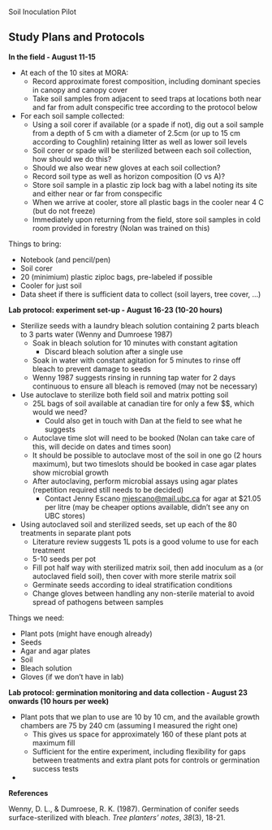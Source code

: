 Soil Inoculation Pilot

## Study Plans and Protocols

**In the field \- August 11-15**

* At each of the 10 sites at MORA:  
  * Record approximate forest composition, including dominant species in canopy and canopy cover  
  * Take soil samples from adjacent to seed traps at locations both near and far from adult conspecific tree according to the protocol below  
* For each soil sample collected:  
  * Using a soil corer if available (or a spade if not), dig out a soil sample from a depth of 5 cm with a diameter of 2.5cm (or up to 15 cm according to Coughlin) retaining litter as well as lower soil levels  
  * Soil corer or spade will be sterilized between each soil collection, how should we do this?  
  * Should we also wear new gloves at each soil collection?  
  * Record soil type as well as horizon composition (O vs A)?  
  * Store soil sample in a plastic zip lock bag with a label noting its site and either near or far from conspecific   
  * When we arrive at cooler, store all plastic bags in the cooler near 4 C (but do not freeze)   
  * Immediately upon returning from the field, store soil samples in cold room provided in forestry (Nolan was trained on this)

Things to bring:

- Notebook (and pencil/pen)  
- Soil corer  
- 20 (minimium) plastic ziploc bags, pre-labeled if possible  
- Cooler for just soil  
- Data sheet if there is sufficient data to collect (soil layers, tree cover, …)

**Lab protocol: experiment set-up \- August 16-23 (10-20 hours)**

* Sterilize seeds with a laundry bleach solution containing 2 parts bleach to 3 parts water (Wenny and Dumroese 1987\)  
  * Soak in bleach solution for 10 minutes with constant agitation  
    * Discard bleach solution after a single use  
  * Soak in water with constant agitation for 5 minutes to rinse off bleach to prevent damage to seeds  
  * Wenny 1987 suggests rinsing in running tap water for 2 days continuous to ensure all bleach is removed (may not be necessary)  
* Use autoclave to sterilize both field soil and matrix potting soil   
  * 25L bags of soil available at canadian tire for only a few $$, which would we need?   
    * Could also get in touch with Dan at the field to see what he suggests  
  * Autoclave time slot will need to be booked (Nolan can take care of this, will decide on dates and times soon)  
  * It should be possible to autoclave most of the soil in one go (2 hours maximum), but two timeslots should be booked in case agar plates show microbial growth  
  * After autoclaving, perform microbial assays using agar plates (repetition required still needs to be decided)  
    * Contact Jenny Escano [mjescano@mail.ubc.ca](mailto:mjescano@mail.ubc.ca) for agar at $21.05 per litre (may be cheaper options available, didn’t see any on UBC stores)  
* Using autoclaved soil and sterilized seeds, set up each of the 80 treatments in separate plant pots  
  * Literature review suggests 1L pots is a good volume to use for each treatment  
  * 5-10 seeds per pot  
  * Fill pot half way with sterilized matrix soil, then add inoculum as a (or autoclaved field soil), then cover with more sterile matrix soil   
  * Germinate seeds according to ideal stratification conditions  
  * Change gloves between handling any non-sterile material to avoid spread of pathogens between samples

Things we need:

- Plant pots (might have enough already)  
- Seeds  
- Agar and agar plates  
- Soil  
- Bleach solution  
- Gloves (if we don’t have in lab)

**Lab protocol: germination monitoring and data collection \- August 23 onwards (10 hours per week)**

* Plant pots that we plan to use are 10 by 10 cm, and the available growth chambers are 75 by 240 cm (assuming I measured the right one)   
  * This gives us space for approximately 160 of these plant pots at maximum fill  
  * Sufficient for the entire experiment, including flexibility for gaps between treatments and extra plant pots for controls or germination success tests  
* 

 

 

**References**

Wenny, D. L., & Dumroese, R. K. (1987). Germination of conifer seeds surface-sterilized with bleach. *Tree planters’ notes*, *38*(3), 18-21.

 


